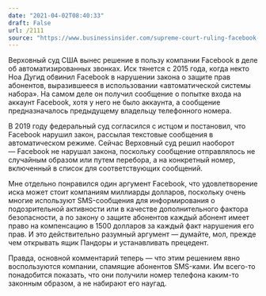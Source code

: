 ```yaml
---
date: "2021-04-02T08:40:33"
draft: False
url: /2111
source: "https://www.businessinsider.com/supreme-court-ruling-facebook-automated-text-system-not-robocalling-2021-4"
---
```


Верховный суд США вынес решение в пользу компании Facebook в деле об автоматизированных звонках. Иск тянется с 2015 года, когда некто Ноа Дугид обвинил Facebook в нарушении закона о защите прав абонентов, выразившееся в использовании «автоматической системы набора». На самом деле он получил сообщение о попытке входа на аккаунт Facebook, хотя у него не было аккаунта, а сообщение предназначалось предыдущему владельцу телефонного номера. 

В 2019 году федеральный суд согласился с истцом и постановил, что Facebook нарушил закон, рассылая текстовые сообщения в автоматическом режиме. Сейчас Верховный суд решил наоборот — Facebook не нарушал закона, поскольку сообщение отправлялось не случайным образом или путем перебора, а на конкретный номер, включенный в список для соответствующих сообщений. 

Мне отдельно понравился один аргумент Facebook, что удовлетворение иска может стоит компаниям миллиарды долларов, поскольку очень многие используют SMS-сообщения для информирования о подозрительной активности или в качестве дополнительного фактора безопасности, а по закону о защите абонентов каждый абонент имеет право на компенсацию в 1500 долларов за каждый факт нарушения его прав. И это действительно разумный аргумент — думайте, мол, прежде чем открывать ящик Пандоры и устанавливать прецедент.

Правда, основной комментарий теперь — что этим решением явно воспользуются компании, спамящие абонентов SMS-ками. Им всего-то понадобится показать, что они получили номер телефона каким-то законным образом, а не набирают его наугад.
